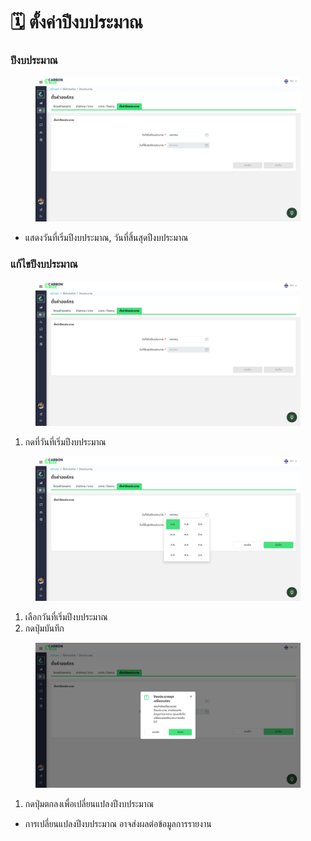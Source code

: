 # 🗓️ ตั้งค่าปีงบประมาณ

### ปีงบประมาณ

<figure><img src="../../.gitbook/assets/image (3).png" alt=""><figcaption></figcaption></figure>

* แสดงวันที่เริ่มปีงบประมาณ, วันที่สิ้นสุดปีงบประมาณ

### แก้ไขปีงบประมาณ

<figure><img src="../../.gitbook/assets/image (1) (1).png" alt=""><figcaption></figcaption></figure>

1. กดที่วันที่เริ่มปีงบประมาณ

<figure><img src="../../.gitbook/assets/image (2) (1).png" alt=""><figcaption></figcaption></figure>

1. เลือกวันที่เริ่มปีงบประมาณ
2. กดปุ่มบันทึก

<figure><img src="../../.gitbook/assets/image (3) (1).png" alt=""><figcaption></figcaption></figure>

1. กดปุ่มตกลงเพื่อเปลี่ยนแปลงปีงบประมาณ

* การเปลี่ยนแปลงปีงบประมาณ อาจส่งผลต่อข้อมูลการรายงาน
